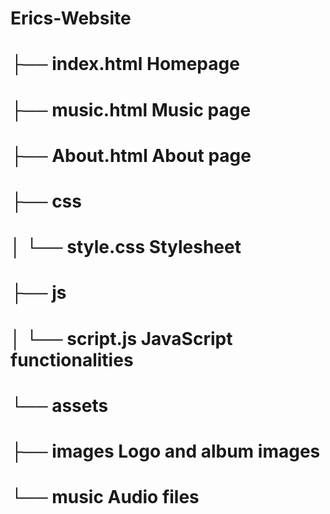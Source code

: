 # Erics-Website


# ├── index.html Homepage

# ├── music.html Music page

# ├── About.html About page


# ├── css

# │ └── style.css Stylesheet


# ├── js

# │ └── script.js JavaScript functionalities


# └── assets

# ├── images Logo and album images

# └── music Audio files

